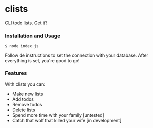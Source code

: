 # clists
CLI todo lists. Get it?

### Installation and Usage

`$ node index.js`

Follow de instructions to set the connection with your database. After everything is set, you're good to go!

### Features

With clists you can:

- Make new lists
- Add todos
- Remove todos
- Delete lists
- Spend more time with your family [untested]
- Catch that wolf that killed your wife [in development]




